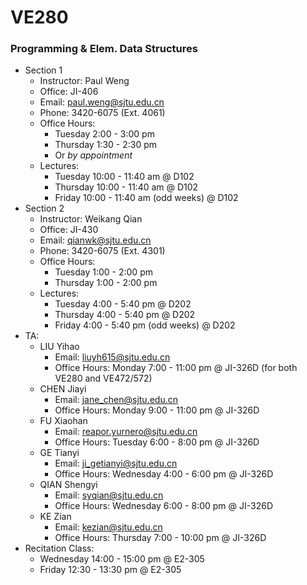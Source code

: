 # VE280
### Programming &amp; Elem. Data Structures

+ Section 1
  + Instructor: Paul Weng 
  + Office: JI-406
  + Email: paul.weng@sjtu.edu.cn
  + Phone: 3420-6075 (Ext. 4061)
  + Office Hours:
    + Tuesday 2:00 - 3:00 pm
    + Thursday 1:30 - 2:30 pm
    + Or *by appointment*
  + Lectures:
    + Tuesday 10:00 - 11:40 am @ D102
    + Thursday 10:00 - 11:40 am @ D102
    + Friday 10:00 - 11:40 am (odd weeks) @ D102
+ Section 2
  + Instructor: Weikang Qian
  + Office: JI-430
  + Email: qianwk@sjtu.edu.cn
  + Phone: 3420-6075 (Ext. 4301)
  + Office Hours:
    + Tuesday 1:00 - 2:00 pm
    + Thursday 1:00 - 2:00 pm
  + Lectures:
    + Tuesday 4:00 - 5:40 pm @ D202
    + Thursday 4:00 - 5:40 pm @ D202
    + Friday 4:00 - 5:40 pm (odd weeks) @ D202
+ TA: 
  + LIU Yihao
    + Email: liuyh615@sjtu.edu.cn
    + Office Hours: Monday 7:00 - 11:00 pm @ JI-326D (for both VE280 and VE472/572)
  + CHEN Jiayi
    + Email:  jane_chen@sjtu.edu.cn
    + Office Hours: Monday 9:00 - 11:00 pm @ JI-326D
  + FU Xiaohan
    + Email: reapor.yurnero@sjtu.edu.cn
    + Office Hours: Tuesday 6:00 - 8:00 pm @ JI-326D
  + GE Tianyi
    + Email: ji_getianyi@sjtu.edu.cn
    + Office Hours: Wednesday 4:00 - 6:00 pm @ JI-326D
  + QIAN Shengyi
    + Email: syqian@sjtu.edu.cn
    + Office Hours: Wednesday 6:00 - 8:00 pm @ JI-326D
  + KE Zian
    + Email: kezian@sjtu.edu.cn
    + Office Hours: Thursday 7:00 - 10:00 pm @ JI-326D
+ Recitation Class: 
  + Wednesday 14:00 - 15:00 pm @ E2-305
  + Friday 12:30 - 13:30 pm @ E2-305
